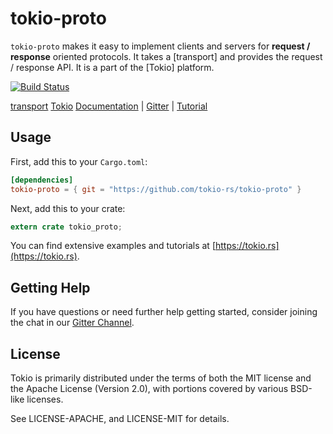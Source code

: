 # tokio-proto

`tokio-proto` makes it easy to implement clients and servers for **request /
response** oriented protocols. It takes a [transport] and provides the request /
response API. It is a part of the [Tokio] platform.

[![Build Status](https://travis-ci.org/tokio-rs/tokio-proto.svg?branch=master)](https://travis-ci.org/tokio-rs/tokio-proto)

[transport](https://tokio.rs/docs/going-deeper/transports/)
[Tokio](https://tokio.rs)
[Documentation](https://docs.rs/tokio-proto) |
[Gitter](https://gitter.im/tokio-rs/tokio) |
[Tutorial](https://tokio.rs)

## Usage

First, add this to your `Cargo.toml`:

```toml
[dependencies]
tokio-proto = { git = "https://github.com/tokio-rs/tokio-proto" }
```

Next, add this to your crate:

```rust
extern crate tokio_proto;
```

You can find extensive examples and tutorials at
[https://tokio.rs](https://tokio.rs).

## Getting Help

If you have questions or need further help getting started, consider joining
the chat in our [Gitter Channel](http://gitter.im/tokio-rs/tokio).

## License

Tokio is primarily distributed under the terms of both the MIT license
and the Apache License (Version 2.0), with portions covered by various
BSD-like licenses.

See LICENSE-APACHE, and LICENSE-MIT for details.
